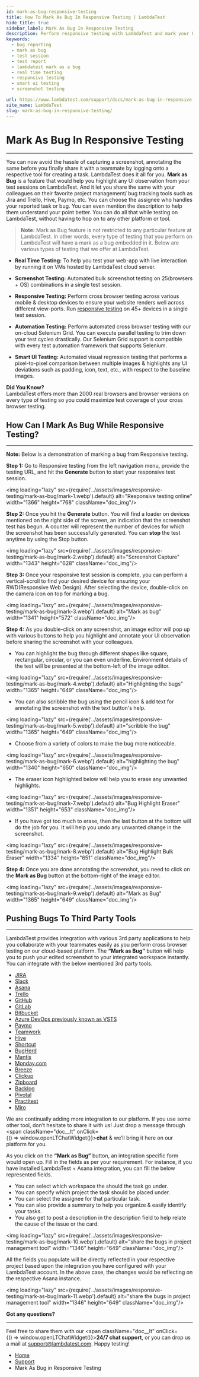 ```yaml
---
id: mark-as-bug-responsive-testing
title: How To Mark As Bug In Responsive Testing | LambdaTest
hide_title: true
sidebar_label: Mark As Bug In Responsive Testing
description: Perform responsive testing with LambdaTest and mark your UI bugs in just a single click. Share them with your colleagues on respective project management tool such as Jira, Trello, Paymo, and more.
keywords:
  - bug reporting
  - mark as bug
  - test session
  - test report
  - lambdatest mark as a bug
  - real time testing
  - responsive testing
  - smart ui testing
  - screenshot testing

url: https://www.lambdatest.com/support/docs/mark-as-bug-in-responsive-testing/
site_name: LambdaTest
slug: mark-as-bug-in-responsive-testing/
---
```


<script type="application/ld+json"
      dangerouslySetInnerHTML={{ __html: JSON.stringify({
       "@context": "https://schema.org",
        "@type": "BreadcrumbList",
        "itemListElement": [{
          "@type": "ListItem",
          "position": 1,
          "name": "LambdaTest",
          "item": "https://www.lambdatest.com"
        },{
          "@type": "ListItem",
          "position": 2,
          "name": "Support",
          "item": "https://www.lambdatest.com/support/docs/"
        },{
          "@type": "ListItem",
          "position": 3,
          "name": "Mark as Bug in Responsive Testing",
          "item": "https://www.lambdatest.com/support/docs/mark-as-bug-in-responsive-testing/"
        }]
      })
    }}
></script>

# Mark As Bug In Responsive Testing
* * *
You can now avoid the hassle of capturing a screenshot, annotating the same before you finally share it with a teammate by logging onto a respective tool for creating a task. LambdaTest does it all for you.
**Mark as Bug** is a feature that would help you highlight any UI observation from your test sessions on LambdaTest. And it let you share the same with your colleagues on their favorite project management/ bug tracking tools such as Jira and Trello, Hive, Paymo, etc. You can choose the assignee who handles your reported task or bug. You can even mention the description to help them understand your point better. You can do all that while testing on LambdaTest, without having to hop on to any other platform or tool.

>**Note:** Mark as Bug feature is not restricted to any particular feature at LambdaTest. In other words, every type of testing that you perform on LambdaTest will have a mark as a bug embedded in it. Below are various types of testing that we offer at LambdaTest.

* **Real Time Testing:** To help you test your web-app with live interaction by running it on VMs hosted by LambdaTest cloud server.

* **Screenshot Testing:** Automated bulk screenshot testing on 25(browsers + OS) combinations in a single test session.

* **Responsive Testing:** Perform cross browser testing across various mobile & desktop devices to ensure your website renders well across different view-ports. Run [responsive testing](https://www.lambdatest.com/responsive-test-online) on 45+ devices in a single test session.

* **Automation Testing:** Perform automated cross browser testing with our on-cloud Selenium Grid. You can execute parallel testing to trim down your test cycles drastically. Our Selenium Grid support is compatible with every test automation framework that supports Selenium.

* **Smart UI Testing:** Automated visual regression testing that performs a pixel-to-pixel comparison between multiple images & highlights any UI deviations such as padding, icon, text, etc., with respect to the baseline images.

>
**Did You Know?**<br />
LambdaTest offers more than 2000 real browsers and browser versions on every type of testing so you could maximize test coverage of your cross browser testing.

## How Can I Mark As Bug While Responsive Testing?
***

**Note:** Below is a demonstration of marking a bug from Responsive testing.

**Step 1:** Go to Responsive testing from the left navigation menu, provide the testing URL, and hit the **Generate** button to start your responsive test session.

<img loading="lazy" src={require('../assets/images/responsive-testing/mark-as-bug/mark-1.webp').default} alt="Responsive testing online" width="1366" height="768" className="doc_img"/>

**Step 2:** Once you hit the **Generate** button. You will find a loader  on devices mentioned on the right side of the screen, an indication that the screenshot test has begun. A counter will represent the number of devices for which the screenshot has been successfully generated. You can **stop** the test anytime by using the Stop button.


<img loading="lazy" src={require('../assets/images/responsive-testing/mark-as-bug/mark-2.webp').default} alt="Screenshot Capture" width="1343" height="628" className="doc_img"/>

**Step 3:** Once your responsive test session is complete, you can perform a vertical-scroll to find your desired device for ensuring your RWD(Responsive Web Design). After selecting the device, double-click on the camera icon on top for marking a bug.


<img loading="lazy" src={require('../assets/images/responsive-testing/mark-as-bug/mark-3.webp').default} alt="Mark as bug" width="1341" height="572" className="doc_img"/>


**Step 4:** As you double-click on any screenshot, an image editor will pop up with various buttons to help you highlight and annotate your UI observation before sharing the screenshot with your colleagues.

 - You can highlight the bug through different shapes like square, rectangular, circular, or you can even underline. Environment details of the test will be presented at the bottom-left of the image editor.

<img loading="lazy" src={require('../assets/images/responsive-testing/mark-as-bug/mark-4.webp').default} alt="Highlighting the bugs" width="1365" height="649" className="doc_img"/>

  - You can also scribble the bug using the pencil icon & add text for annotating the screenshot with the text button's help.

<img loading="lazy" src={require('../assets/images/responsive-testing/mark-as-bug/mark-5.webp').default} alt="scribble the bug" width="1365" height="649" className="doc_img"/>

 -  Choose from a variety of colors to make the bug more noticeable.


<img loading="lazy" src={require('../assets/images/responsive-testing/mark-as-bug/mark-6.webp').default} alt="highlighting the bug" width="1340" height="650" className="doc_img"/>

 -  The eraser icon highlighted below will help you to erase any unwanted highlights.


<img loading="lazy" src={require('../assets/images/responsive-testing/mark-as-bug/mark-7.webp').default} alt="Bug Highlight Eraser" width="1351" height="653" className="doc_img"/>


 - If you have got too much to erase, then the last button at the bottom will do the job for you. It will help you undo any unwanted change in the screenshot.

<img loading="lazy" src={require('../assets/images/responsive-testing/mark-as-bug/mark-8.webp').default} alt="Bug Highlight Bulk Eraser" width="1334" height="651" className="doc_img"/>

**Step 4:** Once you are done annotating the screenshot, you need to click on the **Mark as Bug** button at the bottom-right of the image editor.


<img loading="lazy" src={require('../assets/images/responsive-testing/mark-as-bug/mark-9.webp').default} alt="Mark as Bug" width="1365" height="649" className="doc_img"/>

## Pushing Bugs To Third Party Tools
***

LambdaTest provides integration with various 3rd party applications to help you collaborate with your teammates easily as you perform cross browser testing on our cloud-based platform. The **“Mark as Bug”** button will help you to push your edited screenshot to your integrated workspace instantly. You can integrate with the below mentioned 3rd party tools.

- [JIRA](/docs/jira-integration/)
- [Slack](/docs/slack-integration/)
- [Asana](/docs/asana-integration/)
- [Trello](/docs/trello-integration/)
- [GitHub](/docs/github-integration/)
- [GitLab](/docs/gitlab-integration/)
- [Bitbucket](/docs/bitbucket-integration/)
- [Azure DevOps previously known as VSTS](/docs/vsts-integration/)
- [Paymo](/docs/paymo-integration/)
- [Teamwork](/docs/teamwork-integration/)
- [Hive](/docs/hive-integration/)
- [Shortcut](/docs/shortcut-integration/)
- [BugHerd](/docs/bugherd-integration/)
- [Mantis](/docs/mantis-integration/)
- [Monday.com](/docs/monday-com-integration/)
- [Breeze](/docs/breeze-integration-with-lambdatest/)
- [Clickup](/docs/clickup-integration/)
- [Zipboard](/docs/zipboard-integration/)
- [Backlog](/docs/backlog-integration-with-lambdatest/)
- [Pivotal](/docs/pivotal-tracker-integration/)
- [Practitest](/docs/practitest-integration/)
- [Miro](/docs/miro-integration/)

We are continually adding more integration to our platform. If you use some other tool, don’t hesitate to share it with us! Just drop a message through <span className="doc__lt" onClick={() => window.openLTChatWidget()}>**chat**</span> & we’ll bring it here on our platform for you.

As you click on the **“Mark as Bug”** button, an integration specific form would open up. Fill in the fields as per your requirement. For instance, if you have installed LambdaTest + Asana integration, you can fill the below represented fields.

- You can select which workspace the should the task go under.
- You can specify which project the task should be placed under.
- You can select the assignee for that particular task.
- You can also provide a summary to help you organize & easily identify your tasks.
- You also get to post a description in the description field to help relate the cause of the issue or the card.

<img loading="lazy" src={require('../assets/images/responsive-testing/mark-as-bug/mark-10.webp').default} alt="share the bugs in project management tool" width="1346" height="649" className="doc_img"/>

All the fields you populate will be directly reflected in your respective project based upon the integration you have configured with your LambdaTest account. In the above case, the changes would be reflecting on the respective Asana instance.

<img loading="lazy" src={require('../assets/images/responsive-testing/mark-as-bug/mark-11.webp').default} alt="share the bugs in project management tool" width="1346" height="649" className="doc_img"/>

**Got any questions?**
***

Feel free to share them with our <span className="doc__lt" onClick={() => window.openLTChatWidget()}>**24/7 chat support**</span>, or you can drop us a mail at support@lambdatest.com. Happy testing!

<nav aria-label="breadcrumbs">
  <ul className="breadcrumbs">
    <li className="breadcrumbs__item">
      <a className="breadcrumbs__link" href="https://www.lambdatest.com">Home</a>
    </li>
    <li className="breadcrumbs__item">
      <a className="breadcrumbs__link" href="/support/docs/">Support</a>
    </li>
    <li className="breadcrumbs__item breadcrumbs__item--active">
      <span className="breadcrumbs__link">Mark As Bug in Responsive Testing</span>
    </li>
  </ul>
</nav>